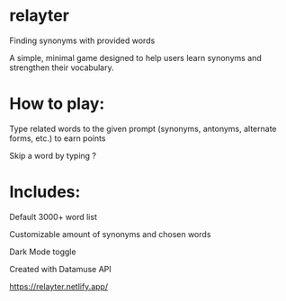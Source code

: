 # relayter
Finding synonyms with provided words

A simple, minimal game designed to help users learn synonyms and strengthen their vocabulary.

# How to play:

Type related words to the given prompt (synonyms, antonyms, alternate forms, etc.) to earn points

Skip a word by typing ?

# Includes:

Default 3000+ word list

Customizable amount of synonyms and chosen words

Dark Mode toggle

Created with Datamuse API

https://relayter.netlify.app/
